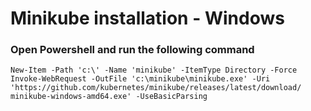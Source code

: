 
# Minikube installation - Windows

### Open Powershell and run the following command

    New-Item -Path 'c:\' -Name 'minikube' -ItemType Directory -Force
    Invoke-WebRequest -OutFile 'c:\minikube\minikube.exe' -Uri 'https://github.com/kubernetes/minikube/releases/latest/download/ minikube-windows-amd64.exe' -UseBasicParsing
